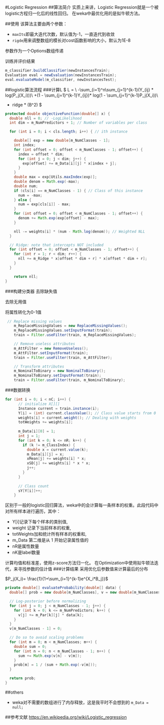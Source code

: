 #Logistic Regression
##算法简介
实质上来讲，Logistic Regression就是一个被logistic方程归一化后的线性回归。
在weka中最优化用的是拟牛顿方法。

##使用
该算法主要由两个参数：

* `maxIts`即最大迭代次数，默认值为-1，一直迭代到收敛
* `rigde`用来调整数组的模长对cost函数影响的大小，默认为1E-8

参数作为一个Options数组传递

训练并评价结果

```java
m_classifier.buildClassifier(newInstancesTrain);   
Evaluation eval = newEvaluation(newInstancesTrain); 
eval.evaluateModel(m_classifier, newInstancesTest);
```
##logistic算法流程
###计算L
$
L = \\
-\sum_{i=1}^n\sum_{j=1}^{k-1}(Y_{ij} * log(P_j(X_i)))\\
+(1 - \sum_{j=1}^{k-1}Y_{ij})* log(1 - \sum_{j=1}^{k-1}P_j(X_i))\\
+ ridge * (B^2)
$

```java
protected double objectiveFunction(double[] x) {
  double nll = 0; // -LogLikelihood
  int dim = m_NumPredictors + 1; // Number of variables per class

  for (int i = 0; i < cls.length; i++) { // ith instance

    double[] exp = new double[m_NumClasses - 1];
    int index;
    for (int offset = 0; offset < m_NumClasses - 1; offset++) {
      index = offset * dim;
      for (int j = 0; j < dim; j++) {
        exp[offset] += m_Data[i][j] * x[index + j];
      }
    }
    double max = exp[Utils.maxIndex(exp)];
    double denom = Math.exp(-max);
    double num;
    if (cls[i] == m_NumClasses - 1) { // Class of this instance
      num = -max;
    } else {
      num = exp[cls[i]] - max;
    }
    for (int offset = 0; offset < m_NumClasses - 1; offset++) {
      denom += Math.exp(exp[offset] - max);
    }

    nll -= weights[i] * (num - Math.log(denom)); // Weighted NLL
  }

  // Ridge: note that intercepts NOT included
  for (int offset = 0; offset < m_NumClasses - 1; offset++) {
    for (int r = 1; r < dim; r++) {
      nll += m_Ridge * x[offset * dim + r] * x[offset * dim + r];
    }
  }

    return nll;
}
```
###构建分类器
去除缺失值

去除无用值

将属性转化为0-1值

```java
 // Replace missing values
    m_ReplaceMissingValues = new ReplaceMissingValues();
    m_ReplaceMissingValues.setInputFormat(train);
    train = Filter.useFilter(train, m_ReplaceMissingValues);

    // Remove useless attributes
    m_AttFilter = new RemoveUseless();
    m_AttFilter.setInputFormat(train);
    train = Filter.useFilter(train, m_AttFilter);

    // Transform attributes
    m_NominalToBinary = new NominalToBinary();
    m_NominalToBinary.setInputFormat(train);
    train = Filter.useFilter(train, m_NominalToBinary);
```
###数据转换
```java
for (int i = 0; i < nC; i++) {
      // initialize X[][]
      Instance current = train.instance(i);
      Y[i] = (int) current.classValue(); // Class value starts from 0
      weights[i] = current.weight(); // Dealing with weights
      totWeights += weights[i];
    
      m_Data[i][0] = 1;
      int j = 1;
      for (int k = 0; k <= nR; k++) {
        if (k != m_ClassIndex) {
          double x = current.value(k);
          m_Data[i][j] = x;
          xMean[j] += weights[i] * x;
          xSD[j] += weights[i] * x * x;
          j++;
        }
      }
    
      // Class count
      sY[Y[i]]++;
    }
```
区别于一般的logistic回归算法，weka中的会计算每一条样本的权重。此段代码中对所有样本进行遍历，其中：

* Y[i]记录下每个样本的类别值,
* weight 记录下当前样本的权重,
* totWeights加和统计所有样本的权重和,
* m_Data 第二维是从 1 开始记录属性值的
* nR是属性数量
* nK是label数量

计算均值和标准差，使用z-score方法归一化。
在Optimization中使用拟牛顿法迭代，来寻找参数的估计值
###计算结果
采用优化后参数值来计算最后的分布

$P_j(X_i)= \frac{1}{1+\sum_{i=1}^{k-1}e^{X_i*B_j}}$

```java
private double[] evaluateProbability(double[] data) {
  double[] prob = new double[m_NumClasses], v = new double[m_NumClasses];

  // Log-posterior before normalizing
  for (int j = 0; j < m_NumClasses - 1; j++) {
    for (int k = 0; k <= m_NumPredictors; k++) {
      v[j] += m_Par[k][j] * data[k];
    }
  }
  v[m_NumClasses - 1] = 0;

  // Do so to avoid scaling problems
  for (int m = 0; m < m_NumClasses; m++) {
    double sum = 0;
    for (int n = 0; n < m_NumClasses - 1; n++) {
      sum += Math.exp(v[n] - v[m]);
    }
    prob[m] = 1 / (sum + Math.exp(-v[m]));
  }

  return prob;
}
```

##others
* weka对不需要的数组进行了内存释放，这是我平时不会想到的
`m_Data = null;`


##参考文献
https://en.wikipedia.org/wiki/Logistic_regression


